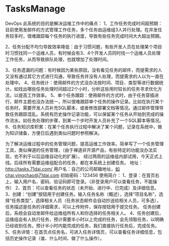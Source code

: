 # TasksManage
DevOps
此系统的目的是解决运维工作中的痛点：
1、工作任务完成时间超预期：目前使用发邮件的方式管理工作任务，多个任务由运维组3人并行处理。在并发任务较多时，很难跟踪每个任务的执行进度，导致有些任务完成时间大大超出预期。

2、任务分配不均匀导致效率降低：由于习惯问题，有些开发人员在处理某个项目时习惯找同一个运维人员，有时候会有3、4个开发人员同时找一个运维人员处理工作任务，从而导致排队处理，也就增加了处理时间。

3、任务遗漏的问题：有时候因为某些原因，没有看见任务的邮件，而提需求的人又没有通过其它方式进行沟通，导致任务并没有人处理，而提需求的人以为一直在处理中。
4、任务统计：使用邮件的方式没办法按时间、项目、类型等进行数据统计。如找出哪些任务处理时间超过2个小时，分析这些用时较长的任务寻求优化方法，以提高工作效率。
5、单个任务跟踪：使用邮件的方式时，由于任务穿插进行，邮件主题也没办法统一，所以很难跟踪单个任务的操作记录。比如在执行某个任务时，需要开发人员补充SQL脚本，或者修改部署文档等情况。通过邮件管理导致任务跟踪混乱。系统有历史操作记录功能，可以保留某个任务从开始到完成的操作流水。如任务处理的步骤，到某一个步时开发人员补充了一个SQL脚本等情况。
6、任务知识库积累：在某个任务执行过程中解决了某个问题，记录在系统中，做为知识储备，方便日后遇到类似问题时参照解决。

为了解决运维过程中的任务管理问题，提高运维工作效率。简单写了一个任务管理工具，类似禅道的任务管理，（由于禅道非开源产品，有些特定的功能没办法实现，也不利于以后运维自动化的扩展）。
经过两周的运维组内部试用，今天正式上线。后续所有需要运维组配合的任务，都在本系统上创建任务。
地址：http://tasks.71dai.com/ 
        用户名：自己的公司邮箱地址，如chai.yingchao@71dai.com
        初始密码：123456
使用简介：
        1、登录：在首页右上，输入用户名、密码、验证码即可登录。（非登录用户可以查看任务，不能操作）
        2、首页：可以查看任务的状态（未开始、进行中、已完成）及详细信息。
        3、创建：“创建”按钮用于创建任务。输入任务名称（概述），选择“项目名称”，选择“任务类型”，选择相关人员（任务状态邮件会自动抄送给相关人员，可多选），任务描述是任务的详细需求，可以上传附件，保存按钮用于提交任务。
                        任务创建后，系统会自动发邮件给运维组所有人和你选择的任务相关人。
        4、任务创建后，运维组会有人执行任务，预计需要半小时以上完成的任务，会先领取任务，以明确已经收到任务。预计半小时内能完成的任务，我们直接执行任务后，完成任务。
        5、任务详情：在首页点任务名，可进入任务详情页，可以查看任务详细信息，包括历史操作记录（谁、什么时间、做了什么操作）。
